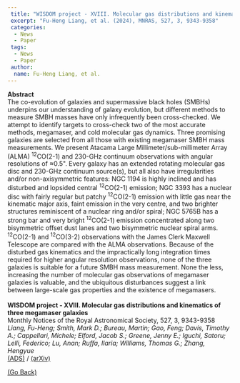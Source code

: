 ```yaml
---
 title: "WISDOM project - XVIII. Molecular gas distributions and kinematics of three megamaser galaxies"
 excerpt: "Fu-Heng Liang, et al. (2024), MNRAS, 527, 3, 9343-9358"
 categories:
  - News
  - Paper
 tags:
  - News
  - Paper
 author:
  name: Fu-Heng Liang, et al.
---
```


<b>Abstract</b><br>
The co-evolution of galaxies and supermassive black holes (SMBHs) underpins our understanding of galaxy evolution, but different methods to measure SMBH masses have only infrequently been cross-checked. We attempt to identify targets to cross-check two of the most accurate methods, megamaser, and cold molecular gas dynamics. Three promising galaxies are selected from all those with existing megamaser SMBH mass measurements. We present Atacama Large Millimeter/sub-millimeter Array (ALMA) <sup>12</sup>CO(2-1) and 230-GHz continuum observations with angular resolutions of ≈0.5". Every galaxy has an extended rotating molecular gas disc and 230-GHz continuum source(s), but all also have irregularities and/or non-axisymmetric features: NGC 1194 is highly inclined and has disturbed and lopsided central <sup>12</sup>CO(2-1) emission; NGC 3393 has a nuclear disc with fairly regular but patchy <sup>12</sup>CO(2-1) emission with little gas near the kinematic major axis, faint emission in the very centre, and two brighter structures reminiscent of a nuclear ring and/or spiral; NGC 5765B has a strong bar and very bright <sup>12</sup>CO(2-1) emission concentrated along two bisymmetric offset dust lanes and two bisymmetric nuclear spiral arms. <sup>12</sup>CO(2-1) and <sup>12</sup>CO(3-2) observations with the James Clerk Maxwell Telescope are compared with the ALMA observations. Because of the disturbed gas kinematics and the impractically long integration times required for higher angular resolution observations, none of the three galaxies is suitable for a future SMBH mass measurement. None the less, increasing the number of molecular gas observations of megamaser galaxies is valuable, and the ubiquitous disturbances suggest a link between large-scale gas properties and the existence of megamasers.
<br>
<br>
<b>WISDOM project - XVIII. Molecular gas distributions and kinematics of three megamaser galaxies</b><br>
Monthly Notices of the Royal Astronomical Society, 527, 3, 9343-9358<br>
<i>Liang, Fu-Heng; Smith, Mark D.; Bureau, Martin; Gao, Feng; Davis, Timothy A.; Cappellari, Michele; Elford, Jacob S.; Greene, Jenny E.; Iguchi, Satoru; Lelli, Federico; Lu, Anan; Ruffa, Ilaria; Williams, Thomas G.; Zhang, Hengyue</i><br>
<a href="https://ui.adsabs.harvard.edu/abs/2024MNRAS.527.9343L/abstract">(ADS)</a> / <a href="https://arxiv.org/abs/2311.15447">(arXiv)</a>

<a href="#" onclick="history.go(-1)">(Go Back)</a>
